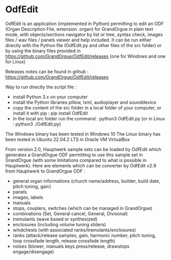 # OdfEdit
OdfEdit is an application (implemented in Python) permitting to edit an ODF (Organ Description File, extension .organ) for GrandOrgue in plain text mode, with objects/sections navigator by list or tree, syntax check, images files / wav files / panels viewer and help included.
It can be run either directly with the Python file (OdfEdit.py and other files of the src folder) or by using the binary files provided in https://github.com/GrandOrgue/OdfEdit/releases (one for Windows and one for Linux)

Releases notes can be found in github : https://github.com/GrandOrgue/OdfEdit/releases

Way to run directly the script file :
- install Python 3.x on your computer
- install the Python libraries pillow, lxml, audioplayer and sounddevice
- copy the content of the src folder in a local folder of your computer, or install it with pip : pip install OdfEdit
- in the local src folder run the command : python3 OdfEdit.py (or in Linux : python3 ./OdfEdit.py)

The Windows binary has been tested in Windows 10
The Linux binary has been tested in Ubuntu 22.04.2 LTS in Oracle VM VirtualBox

From version 2.0, Hauptwerk sample sets can be loaded by OdfEdit which generates a GrandOrgue ODF permitting to use this sample set in GrandOrgue (with some limitations compared to what is possible in Hauptwerk).
Here are elements which can be converter by OdfEdit v2.9 from Hauptwerk to GrandOrgue ODF :
- general organ informations (church name/address, builder, build date, pitch tuning, gain)
- panels
- images, labels
- manuals
- stops, couplers, switches (which can be managed in GrandOrgue)
- combinations (Set, General cancel, General, Divisonal)
- tremulants (wave based or synthesized)
- enclosures (including volume tuning sliders)
- windchests (with associated ranks/tremulants/enclosures)
- ranks (attack/release samples, gain, harmonic number, pitch tuning, loop crossfade length, release crossfade length)
- noises (blower, manuals keys press/release, drawstops engage/disengage)
